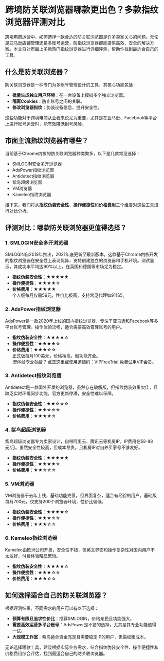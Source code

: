 # 跨境防关联浏览器哪款更出色？多款指纹浏览器评测对比

跨境电商运营中，如何选择一款合适的防关联浏览器是许多卖家关心的问题。无论是亚马逊店铺管理还是多账号运营，防指纹浏览器都能提供高效、安全的解决方案。本文将对市面上多款热门指纹浏览器进行详细评测，帮助你找到最适合自己的工具。

## 什么是防关联浏览器？

防关联浏览器是一种专门为多账号管理设计的工具，其核心功能包括：

- **批量生成独立用户环境**：在一台设备上模拟多个独立浏览器。
- **隔离Cookies**：防止账号之间的关联。
- **修改浏览器指纹**：伪装设备信息，提升安全性。

这些功能对于跨境电商从业者来说尤为重要，尤其是在亚马逊、Facebook等平台上进行账号运营时，能有效降低封号风险。

## 市面主流指纹浏览器有哪些？

当前基于Chrome内核的防关联浏览器种类繁多，以下是几款常见选择：

- SMLOGIN安全多开浏览器
- AdsPower指纹浏览器
- Antidetect指纹浏览器
- 紫鸟超级浏览器
- VM浏览器
- Kameleo指纹浏览器

接下来，我们将从**指纹伪装安全性**、**操作便捷性**和**价格费用**三个维度对这些工具进行对比分析。

## 评测对比：哪款防关联浏览器更值得选择？

### 1. SMLOGIN安全多开浏览器

SMLOGIN自2019年推出，2021年底更新至最新版本。这款基于Chrome内核开发的指纹浏览器在安全性上表现优异，支持创建独立的浏览器和手机环境。测试显示，其成功率平均达90%以上，在英国和德国等市场尤为稳定。

- **指纹伪装安全性**：★★★★★  
- **操作便捷性**：★★★★☆  
- **价格费用**：★★★★★  
  个人版每月仅需59元，性价比极高，支持常见代理如911S5。

### 2. AdsPower指纹浏览器

AdsPower是一款2020年上线的国内指纹浏览器，专注于亚马逊和Facebook等多平台账号管理。操作体验流畅，适合需要高效管理账号的用户。

- **指纹伪装安全性**：★★★★☆  
- **操作便捷性**：★★★★☆  
- **价格费用**：★★★☆☆  
  正式版每月100美元，价格稍高，但功能齐全。  
  *想体验专业功能？* [点击这里或使用邀请码：VIPFreeTrial 免费试用VIP会员](https://bit.ly/adspower_free)。

### 3. Antidetect指纹浏览器

Antidetect是一款国外开发的浏览器，虽然存在破解版，但指纹伪装效果欠佳，且缺乏实时环境同步功能。官方更新停滞，安全性难以保障。

- **指纹伪装安全性**：★★☆☆☆  
- **操作便捷性**：★★☆☆☆  
- **价格费用**：★★★★☆  

### 4. 紫鸟超级浏览器

紫鸟超级浏览器专为卖家设计，自带阿里云、腾讯云等机房IP，IP费用在58-88元/月。虽然安全性较高，但成本昂贵，且机房IP对自养买家号不够友好。

- **指纹伪装安全性**：★★★★★  
- **操作便捷性**：★★★★☆  
- **价格费用**：★★☆☆☆  

### 5. VM浏览器

VM浏览器于去年上线，基础功能完善，但界面复杂，适合有经验的用户。基础版每月700元，仅支持200个浏览器环境，性价比偏低。

- **指纹伪装安全性**：★★★★☆  
- **操作便捷性**：★★★☆☆  
- **价格费用**：★★★☆☆  

### 6. Kameleo指纹浏览器

Kameleo由欧洲公司开发，安全性不错，但英文界面和操作复杂性对国内用户不太友好，付费体验略显繁琐。

- **指纹伪装安全性**：★★★★☆  
- **操作便捷性**：★★★☆☆  
- **价格费用**：★★★☆☆  

## 如何选择适合自己的防关联浏览器？

根据评测结果，不同需求的用户可以有以下选择：

- **预算有限且追求性价比**：推荐SMLOGIN，价格亲民且功能强大。
- **需要高效运营多平台账号**：AdsPower是不错的选择，尤其是其专业功能值得一试。
- **大规模工作室**：紫鸟适合资金充足且需要稳定IP的用户，但需权衡成本。

无论选择哪款工具，建议根据实际业务需求，结合指纹伪装安全性、操作便捷性和价格费用综合评估，找到最适合自己的防关联浏览器。